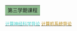 ### <table><tr><td bgcolor=DarkSeaGreen>第三学期课程</td></tr></table>
[<font color=MediumTurquoise>计算神经科学导论</font>](IDEA.pdf)
[<font color=DarkGoldenRod>计算机系统导论</font>](./ICSlabcode)
